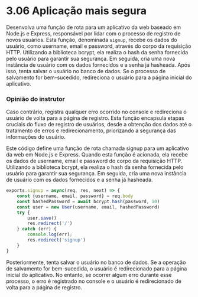 # 3.06 Aplicação mais segura

Desenvolva uma função de rota para um aplicativo da web baseado em Node.js e Express, responsável por lidar com o processo de registro de novos usuários. Esta função, denominada `signup`, recebe os dados do usuário, como username, email e password, através do corpo da requisição HTTP. Utilizando a biblioteca bcrypt, ela realiza o hash da senha fornecida pelo usuário para garantir sua segurança. Em seguida, cria uma nova instância de usuário com os dados fornecidos e a senha já hasheada. Após isso, tenta salvar o usuário no banco de dados. Se o processo de salvamento for bem-sucedido, redireciona o usuário para a página inicial do aplicativo.

### Opinião do instrutor

Caso contrário, registra qualquer erro ocorrido no console e redireciona o usuário de volta para a página de registro. Esta função encapsula etapas cruciais do fluxo de registro de usuários, desde a obtenção dos dados até o tratamento de erros e redirecionamento, priorizando a segurança das informações do usuário.

Este código define uma função de rota chamada signup para um aplicativo da web em Node.js e Express. Quando esta função é acionada, ela recebe os dados de username, email e password do corpo da requisição HTTP. Utilizando a biblioteca bcrypt, ela realiza o hash da senha fornecida pelo usuário para garantir sua segurança. Em seguida, cria uma nova instância de usuário com os dados fornecidos e a senha já hasheada.

```js
exports.signup = async(req, res, next) => {
    const {username, email, password} = req.body
    const hashedPassword = await bcrypt.hash(password, 10)
    const user = new User(username, email, hashedPassword)
    try {
        user.save()
        res.redirect('/')
    } catch (err) {
        console.log(err);
        res.redirect('signup')
    }
}
```

Posteriormente, tenta salvar o usuário no banco de dados. Se a operação de salvamento for bem-sucedida, o usuário é redirecionado para a página inicial do aplicativo. No entanto, se ocorrer algum erro durante esse processo, o erro é registrado no console e o usuário é redirecionado de volta para a página de registro.